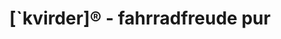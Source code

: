 ---
title: "[`kvirder]® - fahrradfreude pur"
url: /frankfurt-am-main/kvirder-r-fahrradfreude-pur/
shop: Fahrrad
---